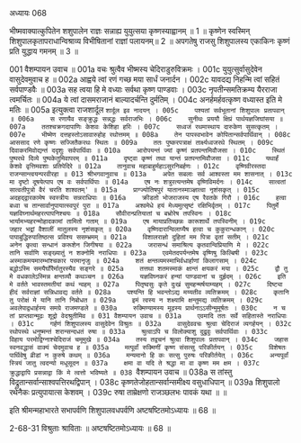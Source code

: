 अध्यायः 068

भीष्मवाक्यात्कुपितेन शशुपालेन राज्ञः सन्नाह्य युयुत्सया कृष्णस्याह्वानम् ॥ 1 ॥ कृष्णेन स्वस्मिन् शिशुपालकृतापराधान्विश्राव्य विभीषितानां राज्ञां पलायनम्॥ 2 ॥ अपगतेषु राजसु शिशुपालस्य एकाकिनः कृष्णं प्रति युद्धाय गमनम् ॥ 3 ॥

001	वैशम्पायन उवाच ॥
001a	वचः श्रुत्वैव भीष्मस्य चेदिराडुरुविक्रमः ।
001c	युयुत्सुर्वासुदेवेन वासुदेवमुवाच ह ॥
002a	आह्वये त्वां रणं गच्छ मया सार्धं जनार्दन ।
002c	यावदद्य निहन्मि त्वां सहितं सर्वपाण्डवैः ॥
003a	सह त्वया हि मे वध्याः सर्वथा कृष्ण पाण्डवाः ।
003c	नृपतीन्समतिक्रम्य यैरराजा त्वमर्चितः ॥
004a	ये त्वां दासमराजानं बाल्यादर्चन्ति दुर्मतिम् ।
004c	अनर्हमर्हवत्कृष्ण वध्यास्त इति मे मतिः ॥
005a	इत्युक्त्वा राजशार्दूल `शार्दूल इव नादयन् ।
005c	पश्यतां सर्वभूतानां शिशुपालः प्रतापवान् ॥
006a	स रणायैव सङ्क्रुद्धः सन्नद्धः सर्वराजभिः ।
006c	सुनीथः प्रययौ क्षिप्रं पार्थयज्ञजिघांसया ॥
007a	ततश्चक्रगदापाणिः केशवः केशिहा हरिः ।
007c	सध्वजं रथमास्थाय दारुकेण सुसत्कृतम् ।
007e	भीष्मेण दत्तहस्तोऽसावारुहोह रथोत्तमम् ॥
008a	तेन पापस्वभावेन कोपितान्सर्वपार्थिवान् ।
008c	आससाद रणे कृष्णः सज्जितैकरथः स्थितः ॥
009a	ततः पुष्करपत्राक्षं तार्क्ष्यध्वजरथे स्थितम् ।
009c	दिवाकरमिवोद्यन्तं ददृशुः सर्वपार्थिवाः ॥
010a	आरोपयन्तं ज्यां कृष्णं प्रतपन्तमिवौजसा ।
010c	स्थितं पुष्परथे दिव्ये पुष्पकेतुमिवापरम् ॥
011a	दृष्ट्वा कृष्णं तथा यान्तं प्रतपन्तमिवौजसा ।
011c	यथार्हं केशवे वृत्तिमवशाः प्रतिपेदिरे ॥
012a	तानुवाच महाबाहुर्महाऽसुरनिबर्हणः ।
012c	वृष्णिवीरस्तदा राजन्सान्त्वयन्परवीरहा ॥
013	श्रीभगवानुवाच ॥
013a	अपेत सबलाः सर्व आश्वस्ता मम शासनात् ।
013c	मा दृष्टो दूषयेत्पाप एष वः सर्वपार्थिपाः ॥
014a	एष नः शत्रुरत्यन्तमेष वृष्णिविमर्दनः ।
014c	सात्वतां सात्वतीपुत्रो वैरं चरति शाश्वतम्' ॥
015a	प्राग्ज्योतिषपुरं यातानस्माञ्ज्ञात्वा नृशंसकृत् ।
015c	अदहद्द्वारकामेष स्वस्त्रीयः सन्नराधिपाः ॥
016a	क्रीडतो भोजराजस्य एष रैवतके गिरौ ।
016c	हत्वा बध्वा च तान्सार्वानुपायात्स्वपुरं पुरा ॥
017a	अश्वमेधे हयं मेध्यमुत्सृष्टं रक्षिभिर्वृतम् ।
017c	पितुर्मे यज्ञविघ्नार्थमहरत्पापनिश्चयः ॥
018a	सौवीरान्प्रतियातां च बभ्रोरेष तपस्विनः ।
018c	भार्यामभ्यहरन्मोहादकामां तामितो गताम् ॥
019a	एष मायाप्रतिच्छन्नः कारूशार्थे तपस्विनीम् ।
019c	जहार भद्रां वैशालीं मातुलस्य नृशंसकृत् ॥
020a	वृष्णिदारान्विलाप्यैष हत्वा च कुकुरान्धकान् ।
020c	पापाबुद्धिरुपातिष्ठत्स प्रविश्य ससम्भ्रमम् ॥
021a	विशालराज्ञो दुहितां मम पित्रा वृतां सतीम् ।
021c	अनेन कृत्वा सन्धानं करूशेन जिगीषया ॥
022a	जरासन्धं समाश्रित्य कृतवान्विप्रियाणि मे ।
022c	तानि सर्वाणि सङ्ख्यातुं न शक्नोमि नराधिपाः ॥
023a	एवमेतदपर्यन्तमेष वृष्णिषु किल्बिषी ।
023c	अस्माकमयमारम्भांश्चकार परमानृजुः ॥
024a	शतं क्षन्तव्यमस्माभिर्वधार्हाणां किलागसाम् ।
024c	बद्धोऽस्मि समयैर्घोरैर्मातुरस्यैव सङ्गरे ॥
025a	तत्तथा शतमस्माकं क्षान्तं क्षयकरं मया ।
025c	द्वौ तु मे वधकालेऽस्मिन्न क्षन्तव्यौ कथञ्चन ॥
026a	यज्ञविघ्नकरं हन्यां पाण्डवानां च दुर्हृदम् ।
026c	इति मे वर्तते भावस्तमतीयां कथं न्वहम् ॥
027a	पितृष्वसुः कृते दुःखं सुमहन्मर्षयाम्यहम् ।
027c	दिष्ट्या हीदं सर्वराज्ञां सन्निधावद्य वर्तते ॥
028a	पश्यन्ति हि भवन्तोऽद्य मय्यतीव व्यतिक्रमम् ।
028c	कृतानि तु परोक्षं मे यानि तानि निबोधत ॥
029a	इमं त्वस्य न शक्ष्यामि क्षन्तुमद्य व्यतिक्रमम् ।
029c	अवलेपाद्वधार्हस्य समग्रे राजमण्डले ॥
030a	रुक्मिण्यामस्य मूढस्य प्रार्थनाऽऽसीन्मुमूर्षतः ।
030c	न च तां प्राप्तवान्मूढः शूद्रो वेदश्रुतीमिव ॥
031	वैशम्पायन उवाच ॥
031a	एवमादि ततः सर्वे सहितास्ते नराधिपाः ।
031c	गर्हणं शिशुपालस्य वासुदेवेन विश्रुतः ॥
032a	वासुदेववचः श्रुत्वा चेदिराजं व्यगर्हयन् ।
032c	रथोपस्थे धनुष्मन्तं शरान्सन्दधतं रुषा ॥
033a	श्रुत्वाऽपि च विलोक्याशु दुद्रुवुः सर्वपार्थिवाः ।
033c	विहाय परमोद्विग्नाश्चेदिराजं चमूमुखे ॥
034a	तस्य तद्वचनं श्रुत्वा शिशुपालः प्रतापवान् ।
034c	जहास स्वनवद्धासं वाक्यं चेदमुवाच ह ॥
035a	मत्पूर्वां रुक्मिणीं कृष्ण संसत्सु परिकीर्तयन् ।
035c	विशेषतः पार्थिवेषु व्रीडां न कुरुषे कथम् ॥
036a	मन्यमानो हि कः सत्सु पुरुषः परिकीर्तयेत् ।
036c	अन्यपूर्वां स्त्रियं जातु त्वदन्यो मधूसूदन ॥
037a	क्षमा वा यदि ते श्रद्धा मा वा कृष्ण मम क्षम ।
037c	क्रुद्धाद्वापि प्रसन्नाद्वा किं मे त्वत्तो भविष्यते ॥
038	`वैशम्पायन उवाच ॥
038a	स तांस्तु विद्रुतान्सर्वान्साश्वपत्तिरथद्विपान् ।
038c	कृष्णतेजोहतान्सर्वान्समीक्ष्य वसुधाधिपान् ॥
039a	शिशुपालो रथेनैकः प्रत्युपायात्स केशवम् ।
039c	रुषा ताम्रेक्षणो राजञ्छलभः पावकं यथा ॥ ॥

इति श्रीमन्महाभारते सभापर्वणि शिशुपालवधपर्वणि अष्टषष्टितमोऽध्यायः ॥ 68 ॥

2-68-31 विश्रुताः श्राविताः ॥ अष्टषष्टितमोऽध्यायः ॥ 68 ॥
